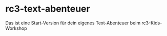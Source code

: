 # rc3-text-abenteuer
Das ist eine Start-Version für dein eigenes Text-Abenteuer beim rc3-Kids-Workshop
